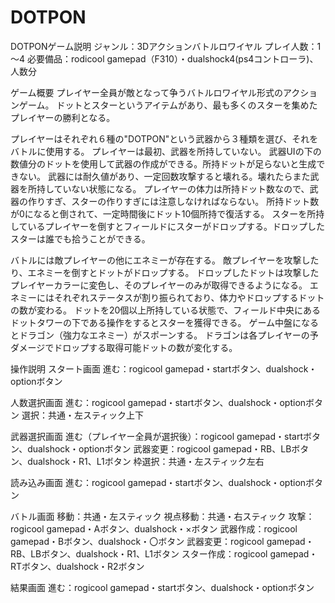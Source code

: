 # DOTPON

DOTPONゲーム説明
ジャンル：3Dアクションバトルロワイヤル
プレイ人数：1～4
必要備品：rodicool gamepad（F310）・dualshock4(ps4コントローラ)、人数分

ゲーム概要
プレイヤー全員が敵となって争うバトルロワイヤル形式のアクションゲーム。
ドットとスターというアイテムがあり、最も多くのスターを集めたプレイヤーの勝利となる。

プレイヤーはそれぞれ６種の"DOTPON"という武器から３種類を選び、それをバトルに使用する。
プレイヤーは最初、武器を所持していない。
武器UIの下の数値分のドットを使用して武器の作成ができる。所持ドットが足らないと生成できない。
武器には耐久値があり、一定回数攻撃すると壊れる。壊れたらまた武器を所持していない状態になる。
プレイヤーの体力は所持ドット数なので、武器の作りすぎ、スターの作りすぎには注意しなければならない。
所持ドット数が0になると倒されて、一定時間後にドット10個所持で復活する。
スターを所持しているプレイヤーを倒すとフィールドにスターがドロップする。ドロップしたスターは誰でも拾うことができる。

バトルには敵プレイヤーの他にエネミーが存在する。
敵プレイヤーを攻撃したり、エネミーを倒すとドットがドロップする。
ドロップしたドットは攻撃したプレイヤーカラーに変色し、そのプレイヤーのみが取得できるようになる。
エネミーにはそれぞれステータスが割り振られており、体力やドロップするドットの数が変わる。
ドットを20個以上所持している状態で、フィールド中央にあるドットタワーの下である操作をするとスターを獲得できる。
ゲーム中盤になるとドラゴン（強力なエネミー）がスポーンする。
ドラゴンは各プレイヤーの予ダメージでドロップする取得可能ドットの数が変化する。

操作説明
スタート画面
進む：rogicool gamepad・startボタン、dualshock・optionボタン

人数選択画面
進む：rogicool gamepad・startボタン、dualshock・optionボタン
選択：共通・左スティック上下

武器選択画面
進む（プレイヤー全員が選択後）：rogicool gamepad・startボタン、dualshock・optionボタン
武器変更：rogicool gamepad・RB、LBボタン、dualshock・R1、L1ボタン
枠選択：共通・左スティック左右

読み込み画面
進む：rogicool gamepad・startボタン、dualshock・optionボタン

バトル画面
移動：共通・左スティック
視点移動：共通・右スティック
攻撃：rogicool gamepad・Aボタン、dualshock・×ボタン
武器作成：rogicool gamepad・Bボタン、dualshock・〇ボタン
武器変更：rogicool gamepad・RB、LBボタン、dualshock・R1、L1ボタン
スター作成：rogicool gamepad・RTボタン、dualshock・R2ボタン

結果画面
進む：rogicool gamepad・startボタン、dualshock・optionボタン
